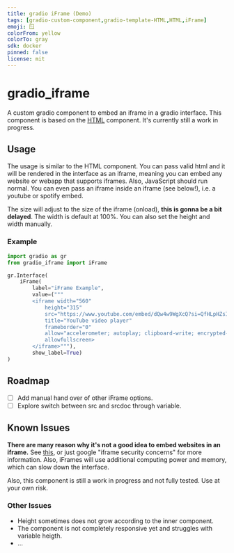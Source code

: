 ```yaml
---
title: gradio iFrame (Demo)
tags: [gradio-custom-component,gradio-template-HTML,HTML,iFrame]
emoji: 🪟
colorFrom: yellow
colorTo: gray
sdk: docker
pinned: false
license: mit
---
```


# gradio_iframe
A custom gradio component to embed an iframe in a gradio interface. This component is based on the [HTML]() component.
It's currently still a work in progress.

## Usage

The usage is similar to the HTML component. You can pass valid html and it will be rendered in the interface as an iframe, meaning you can embed any website or webapp that supports iframes.
Also, JavaScript should run normal. You can even pass an iframe inside an iframe (see below!), i.e. a youtube or spotify embed.

The size will adjust to the size of the iframe (onload), **this is gonna be a bit delayed**. The width is default at 100%. 
You can also set the height and width manually. 

### Example

```python
import gradio as gr
from gradio_iframe import iFrame

gr.Interface(
    iFrame(
        label="iFrame Example",
        value=("""
        <iframe width="560" 
            height="315" 
            src="https://www.youtube.com/embed/dQw4w9WgXcQ?si=QfHLpHZsI98oZT1G" 
            title="YouTube video player" 
            frameborder="0" 
            allow="accelerometer; autoplay; clipboard-write; encrypted-media; gyroscope; picture-in-picture; web-share" 
            allowfullscreen>
        </iframe>"""),
        show_label=True)
)
```

## Roadmap

- [ ] Add manual hand over of other iFrame options.
- [ ] Explore switch between src and srcdoc through variable.

## Known Issues

**There are many reason why it's not a good idea to embed websites in an iframe.**
See [this](https://blog.bitsrc.io/4-security-concerns-with-iframes-every-web-developer-should-know-24c73e6a33e4), or just google "iframe security concerns" for more information. Also, iFrames will use additional computing power and memory, which can slow down the interface.

Also, this component is still a work in progress and not fully tested. Use at your own risk.

### Other Issues

- Height sometimes does not grow according to the inner component.
- The component is not completely responsive yet and struggles with variable heigth.
- ...
